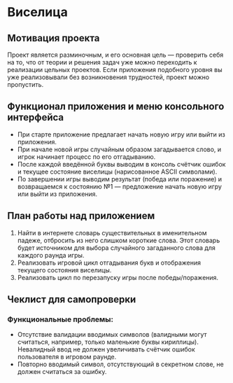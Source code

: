 # Виселица

## Мотивация проекта

Проект является разминочным, и его основная цель — проверить себя на то, что от теории и решения задач уже можно переходить к реализации цельных проектов. Если приложения подобного уровня вы уже реализовывали без возникновения трудностей, проект можно пропустить.

## Функционал приложения и меню консольного интерфейса

- При старте приложение предлагает начать новую игру или выйти из приложения.
- При начале новой игры случайным образом загадывается слово, и игрок начинает процесс по его отгадыванию.
- После каждой введённой буквы выводим в консоль счётчик ошибок и текущее состояние виселицы (нарисованное ASCII символами).
- По завершении игры выводим результат (победа или поражение) и возвращаемся к состоянию №1 — предложение начать новую игру или выйти из приложения.

## План работы над приложением

1. Найти в интернете словарь существительных в именительном падеже, отбросить из него слишком короткие слова. Этот словарь будет источником для выбора случайного загаданного слова для каждого раунда игры.
2. Реализовать игровой цикл отгадывания букв и отображения текущего состояния виселицы.
3. Реализовать цикл по перезапуску игры после победы/поражения.

## Чеклист для самопроверки

### Функциональные проблемы:

- Отсутствие валидации вводимых символов (валидными могут считаться, например, только маленькие буквы кириллицы). Невалидный ввод не должен увеличивать счётчик ошибок пользователя в игровом раунде.
- Повторно вводимый символ, отсутствующий в секретном слове, не должен считаться за ошибку.
